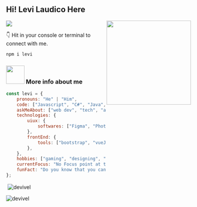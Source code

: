 <h2 align="left">Hi! Levi Laudico Here</h2>
<img align='right' src="https://media.giphy.com/media/M9gbBd9nbDrOTu1Mqx/giphy.gif" width="230">
<p align="left">
  <a href="https://skillicons.dev">
    <img src="https://skillicons.dev/icons?i=html,css,js,bootstrap,react,vue,vite,photoshop,figma,vscode" />
  </a>
</p>

👇 Hit in your console or terminal to connect with me.

```bash
npm i levi
```

### <img src="https://media.giphy.com/media/VgCDAzcKvsR6OM0uWg/giphy.gif" width="50"> More info about me 

```javascript
const levi = {
    pronouns: "He" | "Him",
    code: ["Javascript", "C#", "Java", "Vue", "React"],
    askMeAbout: ["web dev", "tech", "app dev", "photography"],
    technologies: {
        uiux: {
            softwares: ["Figma", "Photoshop", "Illustrator"],
        },
        frontEnd: {
            tools: ["bootstrap", "vueJS", "ReactJS"]
        },
    },
    hobbies: ["gaming", "designing", "programming", "cycling", "watching movies"],
    currentFocus: "No Focus point at this time, go with the flow and be the person I have ever been.",
    funFact: "Do you know that you can hold magma/lava only once in your life?"
};
```
<p>&nbsp;<img align="center" src="https://github-readme-stats.vercel.app/api?username=devivel&show_icons=true&locale=en" alt="devivel" /></p>

<p><img align="center" src="https://github-readme-streak-stats.herokuapp.com/?user=devivel&" alt="devivel" /></p>
